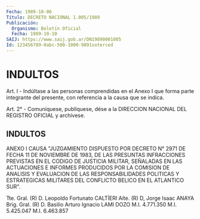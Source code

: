 ```yaml
---
Fecha: 1989-10-06
Título: DECRETO NACIONAL 1.005/1989
Publicación:
  Organismo: Boletín Oficial
  Fecha: 1989-10-10
SAIJ: https://www.saij.gob.ar/DN19890001005
Id: 123456789-0abc-500-1000-9891soterced
---
```

# INDULTOS

<a id="1"></a>
Art. l - Indúltase a las personas comprendidas en el Anexo I que forma parte integrante del presente, con referencia a la causa que se indica.

<a id="2"></a>
Art. 2° - Comuníquese, publíquese, dése a la DIRECCION NACIONAL DEL REGISTRO OFICIAL y archívese.

## INDULTOS

ANEXO I  CAUSA "JUZGAMIENTO DISPUESTO POR DECRETO N° 2971 DE FECHA 11 DE NOVIEMBRE  DE 1983, DE LAS PRESUNTAS INFRACCIONES PREVISTAS EN EL CODIGO DE JUSTICIA  MILITAR, SEÑALADAS EN LAS ACTUACIONES E INFORMES PRODUCIDOS POR LA COMISION  DE ANALISIS Y EVALUACION DE LAS RESPONSABILIDADES POLITICAS Y ESTRATEGICAS  MILITARES DEL CONFLICTO BELICO EN EL ATLANTICO SUR".

Tte. Gral. (R) D. Leopoldo Fortunato CALTÍERI  Aíte. (R) D, Jorge Isaac ANAYA  Brig. Gral. (R) D. Basilio Arturo Ignacio LAMI DOZO  M.I. 4.771.350  M.I. 5.425.047  M.I. 6.463.857